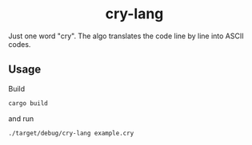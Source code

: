 <h1 align="center">cry-lang</h1>

Just one word "cry". The algo translates the code line by line into ASCII codes.

<h2>Usage</h2>

Build

```sh
cargo build
```
and run

```sh
./target/debug/cry-lang example.cry
```
